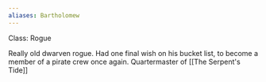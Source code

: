```yaml
---
aliases: Bartholomew
---
```

Class: Rogue

Really old dwarven rogue. Had one final wish on his bucket list, to become a member of a pirate crew once again. Quartermaster of [[The Serpent's Tide]]